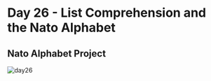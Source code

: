 # Day 26 - List Comprehension and the Nato Alphabet

## Nato Alphabet Project

![day26](https://user-images.githubusercontent.com/98851253/155255461-65dfff99-7dbf-4a0b-aa1f-2fc327bd28a8.gif)
